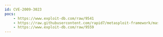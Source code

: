 ```yaml
---
id: CVE-2009-3023
pocs:
    - https://www.exploit-db.com/raw/9541
    - https://raw.githubusercontent.com/rapid7/metasploit-framework/master/modules/exploits/windows/ftp/ms09_053_ftpd_nlst.rb
    - https://www.exploit-db.com/raw/9559
---
```

